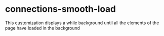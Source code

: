 # connections-smooth-load
This customization displays a while background until all the elements of the page have loaded in the background

